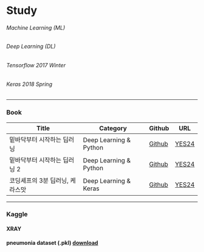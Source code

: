 # Study
###### Machine Learning (ML)
###### Deep Learning (DL)
###### Tensorflow 2017 Winter
###### Keras 2018 Spring
----------
### Book

|Title|Category|Github|URL|
|-----|--------|------|---|
|밑바닥부터 시작하는 딥러닝|Deep Learning & Python|[Github]()|[YES24](http://www.yes24.com/Product/Goods/34970929)|
|밑바닥부터 시작하는 딥러닝 2|Deep Learning & Python|[Github]()|[YES24](http://www.yes24.com/Product/Goods/72173703)|
|코딩셰프의 3분 딥러닝, 케라스맛|Deep Learning & Keras|[Github]()|[YES24](http://www.yes24.com/Product/Goods/57617933)|

----------
### Kaggle
#### XRAY
#### pneumonia dataset (.pkl) [download](https://drive.google.com/drive/folders/102q8Y446NfhLaY_P_vAZFKNOHr8hMZ5w?usp=sharing)
